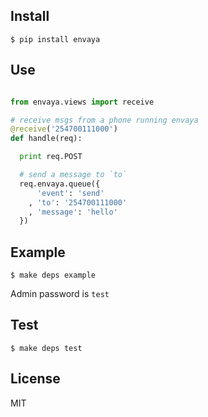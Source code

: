 Install
---

    $ pip install envaya

Use
---

```python

from envaya.views import receive

# receive msgs from a phone running envaya
@receive('254700111000')
def handle(req):

  print req.POST

  # send a message to `to`
  req.envaya.queue({
      'event': 'send'
    , 'to': '254700111000'
    , 'message': 'hello'
  })

```

Example
---
    
    $ make deps example

Admin password is `test`

Test
---

    $ make deps test

License
---

MIT
